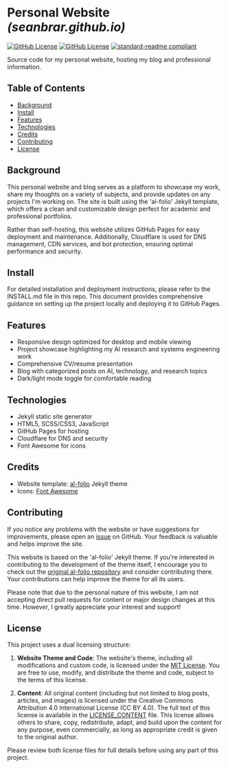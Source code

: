 # Personal Website _(seanbrar.github.io)_

[![GitHub License](https://img.shields.io/badge/license-MIT-green)](LICENSE)
[![GitHub License](https://img.shields.io/badge/license-CC--BY-blue)](LICENSE_CONTENT)
[![standard-readme compliant](https://img.shields.io/badge/readme%20style-standard-brightgreen.svg?style=flat-square)](https://github.com/RichardLitt/standard-readme)

Source code for my personal website, hosting my blog and professional information.

## Table of Contents

- [Background](#background)
- [Install](#install)
- [Features](#features)
- [Technologies](#technologies)
- [Credits](#credits)
- [Contributing](#contributing)
- [License](#license)

## Background

This personal website and blog serves as a platform to showcase my work, share my thoughts on a variety of subjects, and provide updates on any projects I'm working on. The site is built using the 'al-folio' Jekyll template, which offers a clean and customizable design perfect for academic and professional portfolios.

Rather than self-hosting, this website utilizes GitHub Pages for easy deployment and maintenance. Additionally, Cloudflare is used for DNS management, CDN services, and bot protection, ensuring optimal performance and security.

## Install

For detailed installation and deployment instructions, please refer to the INSTALL.md file in this repo. This document provides comprehensive guidance on setting up the project locally and deploying it to GitHub Pages.

## Features

- Responsive design optimized for desktop and mobile viewing
- Project showcase highlighting my AI research and systems engineering work
- Comprehensive CV/resume presentation
- Blog with categorized posts on AI, technology, and research topics
- Dark/light mode toggle for comfortable reading

## Technologies

- Jekyll static site generator
- HTML5, SCSS/CSS3, JavaScript
- GitHub Pages for hosting
- Cloudflare for DNS and security
- Font Awesome for icons

## Credits

- Website template: [al-folio](https://github.com/alshedivat/al-folio) Jekyll theme
- Icons: [Font Awesome](https://fontawesome.com)

## Contributing

If you notice any problems with the website or have suggestions for improvements, please open an [issue](https://github.com/seanbrar/seanbrar.github.io/issues) on GitHub. Your feedback is valuable and helps improve the site.

This website is based on the 'al-folio' Jekyll theme. If you're interested in contributing to the development of the theme itself, I encourage you to check out the [original al-folio repository](https://github.com/alshedivat/al-folio) and consider contributing there. Your contributions can help improve the theme for all its users.

Please note that due to the personal nature of this website, I am not accepting direct pull requests for content or major design changes at this time. However, I greatly appreciate your interest and support!

## License

This project uses a dual licensing structure:

1. **Website Theme and Code**: The website's theme, including all modifications and custom code, is licensed under the [MIT License](LICENSE). You are free to use, modify, and distribute the theme and code, subject to the terms of this license.

2. **Content**: All original content (including but not limited to blog posts, articles, and images) is licensed under the Creative Commons Attribution 4.0 International License (CC BY 4.0). The full text of this license is available in the [LICENSE_CONTENT](LICENSE_CONTENT) file. This license allows others to share, copy, redistribute, adapt, and build upon the content for any purpose, even commercially, as long as appropriate credit is given to the original author.

Please review both license files for full details before using any part of this project.
